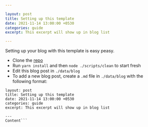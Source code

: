 ```yaml
---

layout: post
title: Setting up this template
date: 2021-11-14 13:00:00 +0530
categories: guide
excerpt: This excerpt will show up in blog list

---
```

Setting up your blog with this template is easy peasy.
- Clone the [repo](https://github.com/rishimohan/rishimohan.me)
- Run `yarn install` and then `node ./scripts/clean` to start fresh
- Edit this blog post in `./data/blog`
- To add a new blog post, create a `.md` file in `./data/blog` with the following format:

```---
layout: post
title: Setting up this template
date: 2021-11-14 13:00:00 +0530
categories: guide
excerpt: This excerpt will show up in blog list

---
Content```